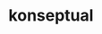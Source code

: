 ---
date:  ""
draft: false
title: "konseptual"
short: "konseptual"
thumb:
    image: "cover.jpg"
    anima: ""
    video: ""
layout: ""
weight: 15
lister: 1
format:
    media: "article"
    model: ""
    datum:
        data: ""
outcome:
    - prop: ""
      name: "Konseptual"
      icon: ""
      desc: "" 
    - prop: ""
      name: "Konseptual"
      icon: ""
      desc: "" 
    - prop: ""
      name: "Praktik"
      icon: ""
      desc: "" 
    - prop: ""
      name: "Praktik"
      icon: ""
      desc: "" 
require:
    - prop: ""
      name: ""
      icon: ""
      desc: ""
metadata:
    index: false
    thumb: "cover.jpg"
    group: []
    author: ["null"]
description: "Memahami struktur elemen serta tata letak element secara rapi dan teratur."
---